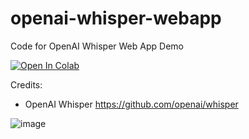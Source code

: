 # openai-whisper-webapp
Code for OpenAI Whisper Web App Demo

<a target="_blank" href="https://colab.research.google.com/github/amrrs/openai-whisper-webapp/blob/main/OpenAI_Whisper_ASR_Demo.ipynb">
  <img src="https://colab.research.google.com/assets/colab-badge.svg" alt="Open In Colab"/>
</a>

Credits: 

* OpenAI Whisper https://github.com/openai/whisper

![image](https://user-images.githubusercontent.com/5347322/191598847-c133d891-399c-4737-be08-18d21a27db95.png)

